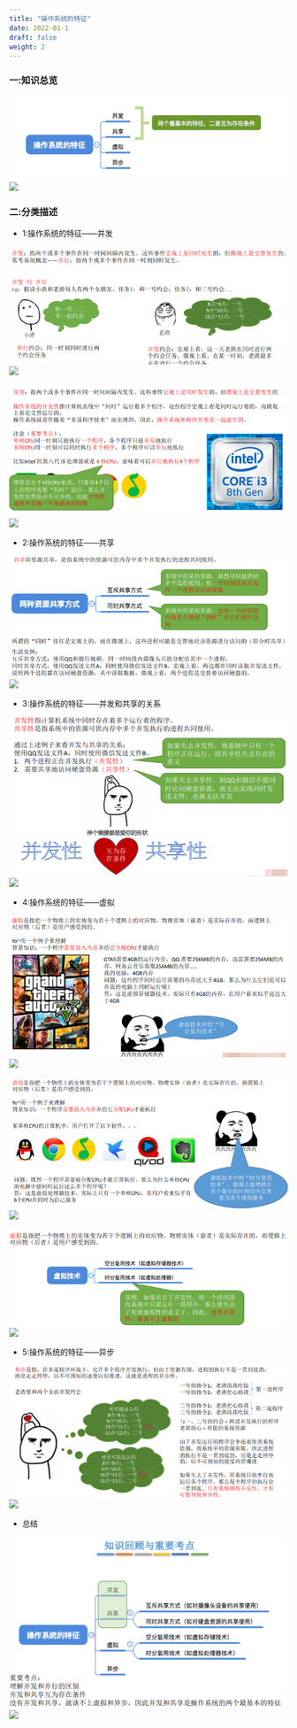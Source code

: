 ```yaml
---
title: "操作系统的特征"
date: 2022-01-1
draft: false
weight: 2
---
```


### 一:知识总览


![](../.././img/微信截图_20220201154721.png)
![](../../../img/微信截图_20220201154721.png)



### 二:分类描述

+ 1:操作系统的特征——并发

![](../.././img/微信截图_20220201155014.png)
![](../../../img/微信截图_20220201155014.png)

![](../.././img/微信截图_20220201155135.png)
![](../../../img/微信截图_20220201155135.png)



+ 2:操作系统的特征——共享

![](../.././img/微信截图_20220201155318.png)
![](../../../img/微信截图_20220201155318.png)

+ 3:操作系统的特征——并发和共享的关系

![](../.././img/微信截图_20220201155554.png)
![](../../../img/微信截图_20220201155554.png)

+ 4:操作系统的特征——虚拟

![](../.././img/微信截图_20220201155813.png)
![](../../../img/微信截图_20220201155813.png)

![](../.././img/微信截图_20220201155843.png)
![](../../../img/微信截图_20220201155843.png)

![](../.././img/微信截图_20220201155908.png)
![](../../../img/微信截图_20220201155908.png)

+ 5:操作系统的特征——异步

![](../.././img/微信截图_20220201160442.png)
![](../../../img/微信截图_20220201160442.png)

+ 总结

![](../.././img/微信截图_20220201160650.png)
![](../../../img/微信截图_20220201160650.png)

